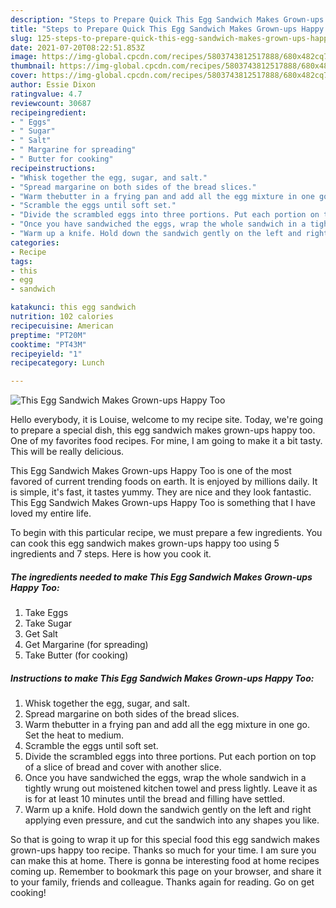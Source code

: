 ```yaml
---
description: "Steps to Prepare Quick This Egg Sandwich Makes Grown-ups Happy Too"
title: "Steps to Prepare Quick This Egg Sandwich Makes Grown-ups Happy Too"
slug: 125-steps-to-prepare-quick-this-egg-sandwich-makes-grown-ups-happy-too
date: 2021-07-20T08:22:51.853Z
image: https://img-global.cpcdn.com/recipes/5803743812517888/680x482cq70/this-egg-sandwich-makes-grown-ups-happy-too-recipe-main-photo.jpg
thumbnail: https://img-global.cpcdn.com/recipes/5803743812517888/680x482cq70/this-egg-sandwich-makes-grown-ups-happy-too-recipe-main-photo.jpg
cover: https://img-global.cpcdn.com/recipes/5803743812517888/680x482cq70/this-egg-sandwich-makes-grown-ups-happy-too-recipe-main-photo.jpg
author: Essie Dixon
ratingvalue: 4.7
reviewcount: 30687
recipeingredient:
- " Eggs"
- " Sugar"
- " Salt"
- " Margarine for spreading"
- " Butter for cooking"
recipeinstructions:
- "Whisk together the egg, sugar, and salt."
- "Spread margarine on both sides of the bread slices."
- "Warm thebutter in a frying pan and add all the egg mixture in one go. Set the heat to medium."
- "Scramble the eggs until soft set."
- "Divide the scrambled eggs into three portions. Put each portion on top of a slice of bread and cover with another slice."
- "Once you have sandwiched the eggs, wrap the whole sandwich in a tightly wrung out moistened kitchen towel and press lightly. Leave it as is for at least 10 minutes until the bread and filling have settled."
- "Warm up a knife. Hold down the sandwich gently on the left and right applying even pressure, and cut the sandwich into any shapes you like."
categories:
- Recipe
tags:
- this
- egg
- sandwich

katakunci: this egg sandwich 
nutrition: 102 calories
recipecuisine: American
preptime: "PT20M"
cooktime: "PT43M"
recipeyield: "1"
recipecategory: Lunch

---
```



![This Egg Sandwich Makes Grown-ups Happy Too](https://img-global.cpcdn.com/recipes/5803743812517888/680x482cq70/this-egg-sandwich-makes-grown-ups-happy-too-recipe-main-photo.jpg)

Hello everybody, it is Louise, welcome to my recipe site. Today, we're going to prepare a special dish, this egg sandwich makes grown-ups happy too. One of my favorites food recipes. For mine, I am going to make it a bit tasty. This will be really delicious.

This Egg Sandwich Makes Grown-ups Happy Too is one of the most favored of current trending foods on earth. It is enjoyed by millions daily. It is simple, it's fast, it tastes yummy. They are nice and they look fantastic. This Egg Sandwich Makes Grown-ups Happy Too is something that I have loved my entire life.




To begin with this particular recipe, we must prepare a few ingredients. You can cook this egg sandwich makes grown-ups happy too using 5 ingredients and 7 steps. Here is how you cook it.

<!--inarticleads1-->

##### The ingredients needed to make This Egg Sandwich Makes Grown-ups Happy Too:

1. Take  Eggs
1. Take  Sugar
1. Get  Salt
1. Get  Margarine (for spreading)
1. Take  Butter (for cooking)




<!--inarticleads2-->

##### Instructions to make This Egg Sandwich Makes Grown-ups Happy Too:

1. Whisk together the egg, sugar, and salt.
1. Spread margarine on both sides of the bread slices.
1. Warm thebutter in a frying pan and add all the egg mixture in one go. Set the heat to medium.
1. Scramble the eggs until soft set.
1. Divide the scrambled eggs into three portions. Put each portion on top of a slice of bread and cover with another slice.
1. Once you have sandwiched the eggs, wrap the whole sandwich in a tightly wrung out moistened kitchen towel and press lightly. Leave it as is for at least 10 minutes until the bread and filling have settled.
1. Warm up a knife. Hold down the sandwich gently on the left and right applying even pressure, and cut the sandwich into any shapes you like.




So that is going to wrap it up for this special food this egg sandwich makes grown-ups happy too recipe. Thanks so much for your time. I am sure you can make this at home. There is gonna be interesting food at home recipes coming up. Remember to bookmark this page on your browser, and share it to your family, friends and colleague. Thanks again for reading. Go on get cooking!
